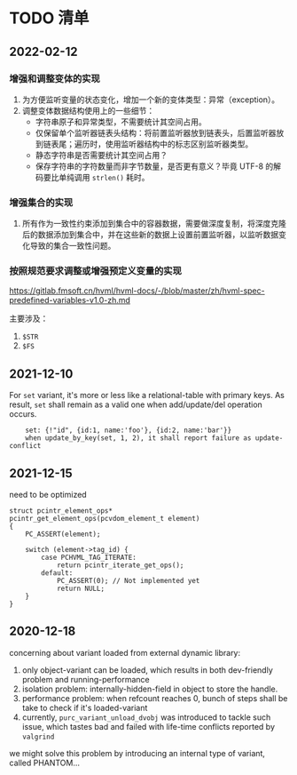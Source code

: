 # TODO 清单

## 2022-02-12

### 增强和调整变体的实现

1. 为方便监听变量的状态变化，增加一个新的变体类型：异常（exception）。
1. 调整变体数据结构使用上的一些细节：
   - 字符串原子和异常类型，不需要统计其空间占用。
   - 仅保留单个监听器链表头结构：将前置监听器放到链表头，后置监听器放到链表尾；遍历时，使用监听器结构中的标志区别监听器类型。
   - 静态字符串是否需要统计其空间占用？
   - 保存字符串的字符数量而非字节数量，是否更有意义？毕竟 UTF-8 的解码要比单纯调用 `strlen()` 耗时。

### 增强集合的实现

1. 所有作为一致性约束添加到集合中的容器数据，需要做深度复制，将深度克隆后的数据添加到集合中，并在这些新的数据上设置前置监听器，以监听数据变化导致的集合一致性问题。

### 按照规范要求调整或增强预定义变量的实现

<https://gitlab.fmsoft.cn/hvml/hvml-docs/-/blob/master/zh/hvml-spec-predefined-variables-v1.0-zh.md>

主要涉及：

1. `$STR`
1. `$FS`

## 2021-12-10

For `set` variant, it's more or less like a relational-table with primary keys.
As result, `set` shall remain as a valid one when add/update/del operation
occurs.
```
    set: {!"id", {id:1, name:'foo'}, {id:2, name:'bar'}}
    when update_by_key(set, 1, 2), it shall report failure as update-conflict
```

## 2021-12-15

need to be optimized
```
struct pcintr_element_ops*
pcintr_get_element_ops(pcvdom_element_t element)
{
    PC_ASSERT(element);

    switch (element->tag_id) {
        case PCHVML_TAG_ITERATE:
            return pcintr_iterate_get_ops();
        default:
            PC_ASSERT(0); // Not implemented yet
            return NULL;
    }
}

```

## 2020-12-18

concerning about variant loaded from external dynamic library:

1. only object-variant can be loaded, which results in both dev-friendly problem
   and running-performance
2. isolation problem: internally-hidden-field in object to store the handle.
3. performance problem: when refcount reaches 0, bunch of steps shall be take
   to check if it's loaded-variant
4. currently, `purc_variant_unload_dvobj` was introduced to tackle such issue,
   which tastes bad and failed with life-time conflicts reported by `valgrind`

we might solve this problem by introducing an internal type of variant, called
PHANTOM...

